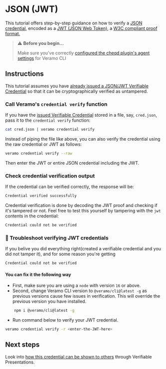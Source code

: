 # JSON (JWT)

This tutorial offers step-by-step guidance on how to verify a [JSON credential](https://www.w3.org/TR/vc-data-model/#json), encoded as a [JWT (JSON Web Token)](https://www.w3.org/TR/vc-data-model/#json-web-token), a [W3C compliant proof format.](https://www.w3.org/TR/vc-data-model/#proof-formats)

> ⚠️ **Before you begin...**
>
> Make sure you've correctly [configured the cheqd plugin's agent settings](../../guides/sdk/veramo-sdk-for-cheqd/setup.md) for Veramo CLI

## Instructions

This tutorial assumes you have [already issued a JSON/JWT Verifiable Credential](issue-credential.md) so that it can be cryptographically verified as untampered.

### Call Veramo's `credential verify` function

If you have the [issued Verifiable Credential](issue-credential.md) stored in a file, say, `cred.json`, pass it to the `credential verify` function:

```bash
cat cred.json | veramo credential verify
```

Instead of piping the file like above, you can also verify the credential using the raw credential or JWT as follows:

```bash
veramo credential verify --raw
```

Then enter the JWT or entire JSON credential including the JWT.

### Check credential verification output

If the credential can be verified correctly, the response will be:

```bash
Credential verified successfully
```

Credential verification is done by decoding the JWT proof and checking if it's tampered or not. Feel free to test this yourself by tampering with the `jwt` contents in the credential:

```bash
Credential could not be verified
```

### 🤨 Troubleshoot verifying JWT credentials

If you belive you did everything right(created a verifiable credential and you did not tamper it), and for some reason you're getting

```bash
Credential could not be verified
```

#### You can fix it the following way

* First, make sure you are using a `node` with version `16` or above.
* Second, change Veramo CLI version to `@veramo/cli@latest -g` as previous versions cause few issues in verification. This will override the previous version you have installed.

```bash
    npm i @veramo/cli@latest -g
```

* Run command below to verify your JWT credential.

```bash
veramo credential verify -r <enter-the-JWT-here>
```

## Next steps

Look into [how this credential can be shown to others](create-jwt-presentation.md) through Verifiable Presentations.
